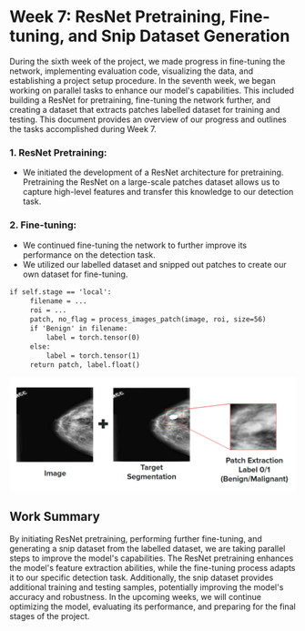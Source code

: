 # Week 7: ResNet Pretraining, Fine-tuning, and Snip Dataset Generation

During the sixth week of the project, we made progress in fine-tuning the network, implementing evaluation code, visualizing the data, and establishing a project setup procedure. In the seventh week, we began working on parallel tasks to enhance our model's capabilities. This included building a ResNet for pretraining, fine-tuning the network further, and creating a dataset that extracts patches labelled dataset for training and testing. This document provides an overview of our progress and outlines the tasks accomplished during Week 7.

### 1. ResNet Pretraining:
   - We initiated the development of a ResNet architecture for pretraining. Pretraining the ResNet on a large-scale patches dataset allows us to capture high-level features and transfer this knowledge to our detection task.

### 2. Fine-tuning:
   - We continued fine-tuning the network to further improve its performance on the detection task.
   - We utilized our labelled dataset and snipped out patches to create our own dataset for fine-tuning.
   ```
   if self.stage == 'local':
        filename = ...
        roi = ...
        patch, no_flag = process_images_patch(image, roi, size=56)
        if 'Benign' in filename:
            label = torch.tensor(0)
        else:
            label = torch.tensor(1)
        return patch, label.float()
   ```
   ![Patch Extration](./res/patch.png)

## Work Summary
By initiating ResNet pretraining, performing further fine-tuning, and generating a snip dataset from the labelled dataset, we are taking parallel steps to improve the model's capabilities. The ResNet pretraining enhances the model's feature extraction abilities, while the fine-tuning process adapts it to our specific detection task. Additionally, the snip dataset provides additional training and testing samples, potentially improving the model's accuracy and robustness. In the upcoming weeks, we will continue optimizing the model, evaluating its performance, and preparing for the final stages of the project.
